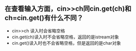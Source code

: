 ## 在查看输入方面，cin>>ch同cin.get(ch)和ch=cin.get()有什么不同？

- cin>>ch 读入时会省略空格
- cin.get(ch)读入时不会省略空格，返回的是istream对象
- cin.get()读入时也不会省略空格，但是返回的是char对象